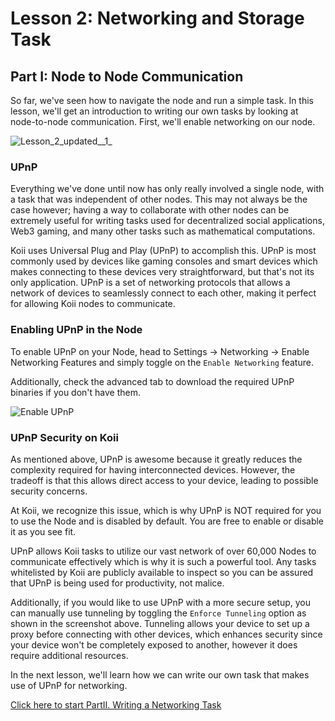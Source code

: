 # Lesson 2: Networking and Storage Task

## Part I: Node to Node Communication

So far, we've seen how to navigate the node and run a simple task. In this lesson, we'll get an introduction to writing our own tasks by looking at node-to-node communication. First, we'll enable networking on our node.

![Lesson_2_updated__1_](https://github.com/koii-network/ezsandbox/assets/66934242/a6ba91f1-7148-47f7-9d4d-b87a1bc28f11)

### UPnP

Everything we've done until now has only really involved a single node, with a task that was independent of other nodes. This may not always be the case however; having a way to collaborate with other nodes can be extremely useful for writing tasks used for decentralized social applications, Web3 gaming, and many other tasks such as mathematical computations.

Koii uses Universal Plug and Play (UPnP) to accomplish this. UPnP is most commonly used by devices like gaming consoles and smart devices which makes connecting to these devices very straightforward, but that's not its only application. UPnP is a set of networking protocols that allows a network of devices to seamlessly connect to each other, making it perfect for allowing Koii nodes to communicate.

### Enabling UPnP in the Node

To enable UPnP on your Node, head to Settings -> Networking -> Enable Networking Features and simply toggle on the `Enable Networking` feature.

Additionally, check the advanced tab to download the required UPnP binaries if you don't have them.

![Enable UPnP](./imgs/enable-upnp.png)

### UPnP Security on Koii

As mentioned above, UPnP is awesome because it greatly reduces the complexity required for having interconnected devices. However, the tradeoff is that this allows direct access to your device, leading to possible security concerns.

At Koii, we recognize this issue, which is why UPnP is NOT required for you to use the Node and is disabled by default. You are free to enable or disable it as you see fit.

UPnP allows Koii tasks to utilize our vast network of over 60,000 Nodes to communicate effectively which is why it is such a powerful tool. Any tasks whitelisted by Koii are publicly available to inspect so you can be assured that UPnP is being used for productivity, not malice.

Additionally, if you would like to use UPnP with a more secure setup, you can manually use tunneling by toggling the `Enforce Tunneling` option as shown in the screenshot above. Tunneling allows your device to set up a proxy before connecting with other devices, which enhances security since your device won't be completely exposed to another, however it does require additional resources.

In the next lesson, we'll learn how we can write our own task that makes use of UPnP for networking.

[Click here to start PartII. Writing a Networking Task](./PartII.md)
